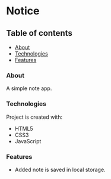# Notice

## Table of contents

- [About](#about)
- [Technologies](#technologies)
- [Features](#features)

### About

A simple note app.

### Technologies

Project is created with:

- HTML5
- CSS3
- JavaScript

### Features

+ Added note is saved in local storage.